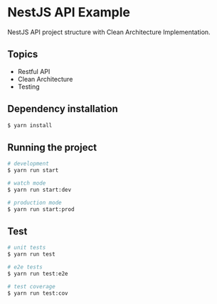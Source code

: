 # NestJS API Example

NestJS API project structure with Clean Architecture Implementation.

## Topics

- Restful API
- Clean Architecture
- Testing

## Dependency installation

```bash
$ yarn install
```

## Running the project

```bash
# development
$ yarn run start

# watch mode
$ yarn run start:dev

# production mode
$ yarn run start:prod
```

## Test

```bash
# unit tests
$ yarn run test

# e2e tests
$ yarn run test:e2e

# test coverage
$ yarn run test:cov
```